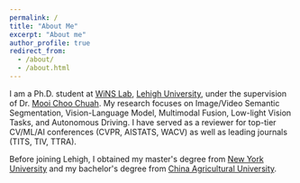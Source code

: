 ```yaml
---
permalink: /
title: "About Me"
excerpt: "About me"
author_profile: true
redirect_from: 
  - /about/
  - /about.html
---
```

I am a Ph.D. student at [WiNS Lab](http://carina.cse.lehigh.edu/winslab/index.php), [Lehigh University](https://www2.lehigh.edu/), under the supervision of Dr. [Mooi Choo Chuah](https://www.cse.lehigh.edu/~chuah/). My research focuses on Image/Video Semantic Segmentation, Vision-Language Model, Multimodal Fusion, Low-light Vision Tasks, and Autonomous Driving. I have served as a reviewer for top-tier CV/ML/AI conferences (CVPR, AISTATS, WACV) as well as leading journals (TITS, TIV, TTRA).

Before joining Lehigh, I obtained my master's degree from [New York University](https://www.nyu.edu/) and my bachelor's degree from [China Agricultural University](https://en.cau.edu.cn/).
